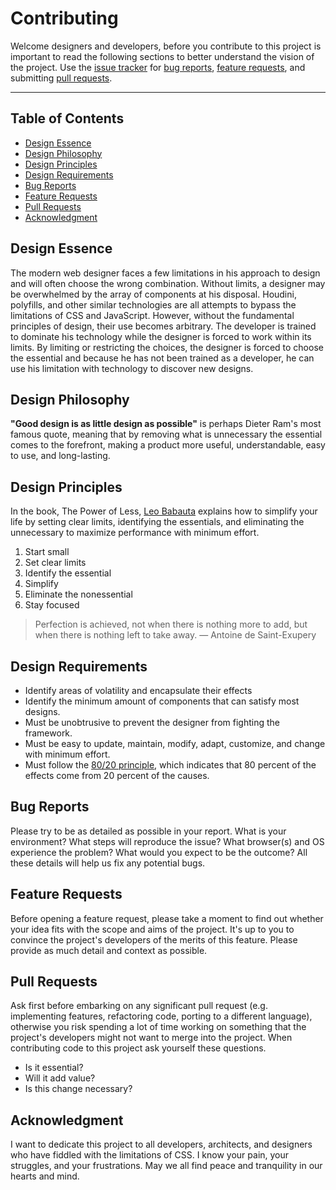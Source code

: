# Contributing

Welcome designers and developers, before you contribute to this project is important to read the
following sections to better understand the vision of the project. Use the [issue tracker](https://github.com/jacobxperez/rams/issues) for
[bug reports](#bug-reports), [feature requests](#feature-requests), and submitting [pull requests](#pull-requests).

---

## Table of Contents

* [Design Essence](#design-essence)
* [Design Philosophy](#design-philosophy)
* [Design Principles](#design-principles)
* [Design Requirements](#design-requirements)
* [Bug Reports](#bug-reports)
* [Feature Requests](#feature-requests)
* [Pull Requests](#pull-requests)
* [Acknowledgment](#acknowledgment)

## Design Essence

The modern web designer faces a few limitations in his approach to design and
will often choose the wrong combination. Without limits, a designer may be
overwhelmed by the array of components at his disposal. Houdini, polyfills,
and other similar technologies are all attempts to bypass the limitations of
CSS and JavaScript. However, without the fundamental principles of design,
their use becomes arbitrary. The developer is trained to dominate his
technology while the designer is forced to work within its limits. By limiting
or restricting the choices, the designer is forced to choose the essential and
because he has not been trained as a developer, he can use his limitation with
technology to discover new designs.

## Design Philosophy

**"Good design is as little design as possible"** is perhaps Dieter Ram's most
famous quote, meaning that by removing what is unnecessary the essential comes
to the forefront, making a product more useful, understandable, easy to use, and
long-lasting.

## Design Principles

In the book, The Power of Less, [Leo Babauta](https://leobabauta.com/) explains
how to simplify your life by setting clear limits, identifying the essentials,
and eliminating the unnecessary to maximize performance with minimum effort.

1. Start small
2. Set clear limits
3. Identify the essential
4. Simplify
5. Eliminate the nonessential
6. Stay focused

> Perfection is achieved, not when there is nothing more to add, but when there
> is nothing left to take away.
> — Antoine de Saint-Exupery

## Design Requirements

* Identify areas of volatility and encapsulate their effects
* Identify the minimum amount of components that can satisfy most designs.
* Must be unobtrusive to prevent the designer from fighting the framework.
* Must be easy to update, maintain, modify, adapt, customize, and change with minimum effort.
* Must follow the [80/20 principle](https://jacobxperez.github.io/blog/post/heuristic/the-80-20-principle/),
which indicates that 80 percent of the effects come from 20 percent of the causes.

## Bug Reports

Please try to be as detailed as possible in your report. What is your environment?
What steps will reproduce the issue? What browser(s) and OS experience the problem?
What would you expect to be the outcome? All these details will help us fix any
potential bugs.

## Feature Requests

Before opening a feature request, please take a moment to find out whether your idea
fits with the scope and aims of the project. It's up to you to convince the project's
developers of the merits of this feature. Please provide as much detail and context
as possible.

## Pull Requests

Ask first before embarking on any significant pull request (e.g. implementing features,
refactoring code, porting to a different language), otherwise you risk spending a lot of
time working on something that the project's developers might not want to merge into the
project. When contributing code to this project ask yourself these questions.

* Is it essential?
* Will it add value?
* Is this change necessary?

## Acknowledgment 

I want to dedicate this project to all developers, architects, and designers who
have fiddled with the limitations of CSS. I know your pain, your struggles, and
your frustrations. May we all find peace and tranquility in our hearts and mind.
